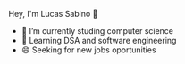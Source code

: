 Hey, I'm Lucas Sabino 👋

- 🔭 I’m currently studing computer science
- 🌱 Learning DSA and software engineering
- 😄 Seeking for new jobs oportunities

